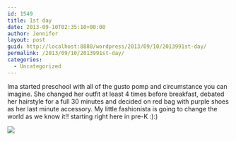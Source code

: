 ```yaml
---
id: 1549
title: 1st day
date: 2013-09-10T02:35:10+00:00
author: Jennifer
layout: post
guid: http://localhost:8888/wordpress/2013/09/10/2013991st-day/
permalink: /2013/09/10/2013991st-day/
categories:
  - Uncategorized
---
```

Ima started preschool with all of the gusto pomp and circumstance you can imagine. She changed her outfit at least 4 times before breakfast, debated her hairstyle for a full 30 minutes and decided on red bag with purple shoes as her last minute accessory. My little fashionista is going to change the world as we know it!! starting right here in pre-K :):)

![](http://static1.squarespace.com/static/50db6bb3e4b015296cd43789/50dfa5b1e4b0dc6320e0b5ea/522e850ce4b0b503a9bc9eb6/1378780429531/iphone-20130909222900-0.jpg)